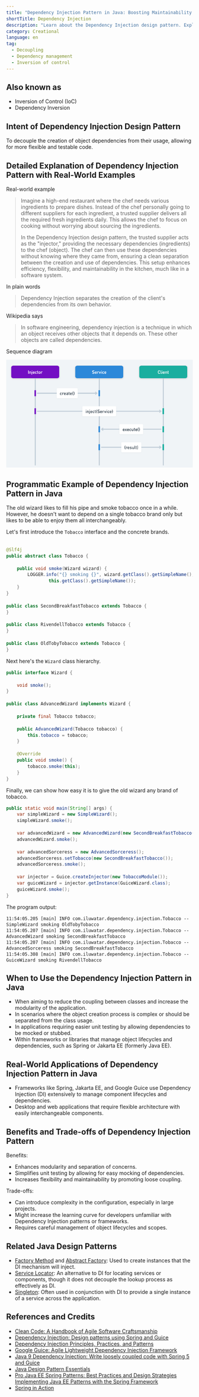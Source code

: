 ```yaml
---
title: "Dependency Injection Pattern in Java: Boosting Maintainability with Loose Coupling"
shortTitle: Dependency Injection
description: "Learn about the Dependency Injection design pattern. Explore its benefits, real-world examples, class diagrams, and best practices for implementation in Java."
category: Creational
language: en
tag:
  - Decoupling
  - Dependency management
  - Inversion of control
---
```


## Also known as

* Inversion of Control (IoC)
* Dependency Inversion

## Intent of Dependency Injection Design Pattern

To decouple the creation of object dependencies from their usage, allowing for more flexible and testable code.

## Detailed Explanation of Dependency Injection Pattern with Real-World Examples

Real-world example

> Imagine a high-end restaurant where the chef needs various ingredients to prepare dishes. Instead of the chef personally going to different suppliers for each ingredient, a trusted supplier delivers all the required fresh ingredients daily. This allows the chef to focus on cooking without worrying about sourcing the ingredients.
>
> In the Dependency Injection design pattern, the trusted supplier acts as the "injector," providing the necessary dependencies (ingredients) to the chef (object). The chef can then use these dependencies without knowing where they came from, ensuring a clean separation between the creation and use of dependencies. This setup enhances efficiency, flexibility, and maintainability in the kitchen, much like in a software system.

In plain words

> Dependency Injection separates the creation of the client's dependencies from its own behavior.

Wikipedia says

> In software engineering, dependency injection is a technique in which an object receives other objects that it depends on. These other objects are called dependencies.

Sequence diagram

![Dependency Injection sequence diagram](./etc/dependency-injection-sequence-diagram.png)

## Programmatic Example of Dependency Injection Pattern in Java

The old wizard likes to fill his pipe and smoke tobacco once in a while. However, he doesn't want to depend on a single tobacco brand only but likes to be able to enjoy them all interchangeably.

Let's first introduce the `Tobacco` interface and the concrete brands.

```java

@Slf4j
public abstract class Tobacco {

    public void smoke(Wizard wizard) {
        LOGGER.info("{} smoking {}", wizard.getClass().getSimpleName(),
                this.getClass().getSimpleName());
    }
}

public class SecondBreakfastTobacco extends Tobacco {
}

public class RivendellTobacco extends Tobacco {
}

public class OldTobyTobacco extends Tobacco {
}
```

Next here's the `Wizard` class hierarchy.

```java
public interface Wizard {

    void smoke();
}

public class AdvancedWizard implements Wizard {

    private final Tobacco tobacco;

    public AdvancedWizard(Tobacco tobacco) {
        this.tobacco = tobacco;
    }

    @Override
    public void smoke() {
        tobacco.smoke(this);
    }
}
```

Finally, we can show how easy it is to give the old wizard any brand of tobacco.

```java
public static void main(String[] args) {
    var simpleWizard = new SimpleWizard();
    simpleWizard.smoke();

    var advancedWizard = new AdvancedWizard(new SecondBreakfastTobacco());
    advancedWizard.smoke();

    var advancedSorceress = new AdvancedSorceress();
    advancedSorceress.setTobacco(new SecondBreakfastTobacco());
    advancedSorceress.smoke();

    var injector = Guice.createInjector(new TobaccoModule());
    var guiceWizard = injector.getInstance(GuiceWizard.class);
    guiceWizard.smoke();
}
```

The program output:

```
11:54:05.205 [main] INFO com.iluwatar.dependency.injection.Tobacco -- SimpleWizard smoking OldTobyTobacco
11:54:05.207 [main] INFO com.iluwatar.dependency.injection.Tobacco -- AdvancedWizard smoking SecondBreakfastTobacco
11:54:05.207 [main] INFO com.iluwatar.dependency.injection.Tobacco -- AdvancedSorceress smoking SecondBreakfastTobacco
11:54:05.308 [main] INFO com.iluwatar.dependency.injection.Tobacco -- GuiceWizard smoking RivendellTobacco
```

## When to Use the Dependency Injection Pattern in Java

* When aiming to reduce the coupling between classes and increase the modularity of the application.
* In scenarios where the object creation process is complex or should be separated from the class usage.
* In applications requiring easier unit testing by allowing dependencies to be mocked or stubbed.
* Within frameworks or libraries that manage object lifecycles and dependencies, such as Spring or Jakarta EE (formerly Java EE).

## Real-World Applications of Dependency Injection Pattern in Java

* Frameworks like Spring, Jakarta EE, and Google Guice use Dependency Injection (DI) extensively to manage component lifecycles and dependencies.
* Desktop and web applications that require flexible architecture with easily interchangeable components.

## Benefits and Trade-offs of Dependency Injection Pattern

Benefits:

* Enhances modularity and separation of concerns.
* Simplifies unit testing by allowing for easy mocking of dependencies.
* Increases flexibility and maintainability by promoting loose coupling.

Trade-offs:

* Can introduce complexity in the configuration, especially in large projects.
* Might increase the learning curve for developers unfamiliar with Dependency Injection patterns or frameworks.
* Requires careful management of object lifecycles and scopes.

## Related Java Design Patterns

* [Factory Method](https://java-design-patterns.com/patterns/factory-method/) and [Abstract Factory](https://java-design-patterns.com/patterns/abstract-factory/): Used to create instances that the DI mechanism will inject.
* [Service Locator](https://java-design-patterns.com/patterns/service-locator/): An alternative to DI for locating services or components, though it does not decouple the lookup process as effectively as DI.
* [Singleton](https://java-design-patterns.com/patterns/singleton/): Often used in conjunction with DI to provide a single instance of a service across the application.

## References and Credits

* [Clean Code: A Handbook of Agile Software Craftsmanship](https://amzn.to/3wRnjp5)
* [Dependency Injection: Design patterns using Spring and Guice](https://amzn.to/4aMyHkI)
* [Dependency Injection Principles, Practices, and Patterns](https://amzn.to/4aupmxe)
* [Google Guice: Agile Lightweight Dependency Injection Framework](https://amzn.to/4bTDbX0)
* [Java 9 Dependency Injection: Write loosely coupled code with Spring 5 and Guice](https://amzn.to/4ayCtxp)
* [Java Design Pattern Essentials](https://amzn.to/3xtPPxa)
* [Pro Java EE Spring Patterns: Best Practices and Design Strategies Implementing Java EE Patterns with the Spring Framework](https://amzn.to/3J6Teoh)
* [Spring in Action](https://amzn.to/4asnpSG)
